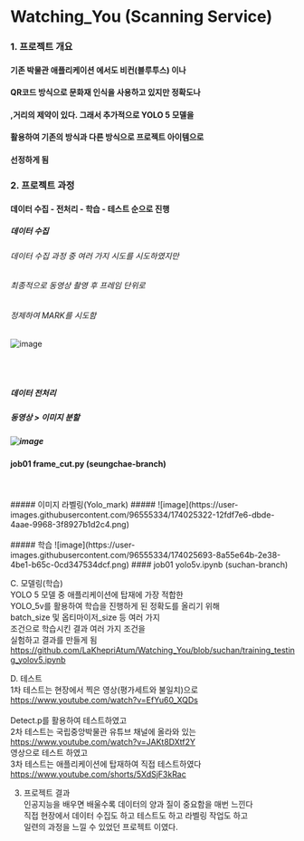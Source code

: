 # Watching_You (Scanning Service)

### 1. 프로젝트 개요

#### 기존 박물관 애플리케이션 에서도 비컨(블루투스) 이나 
#### QR코드 방식으로 문화재 인식을 사용하고 있지만 정확도나 
#### ,거리의 제약이 있다. 그래서 추가적으로 YOLO 5 모델을 
#### 활용하여 기존의 방식과 다른 방식으로 프로젝트 아이템으로  
#### 선정하게 됨  
 
### 2. 프로젝트 과정 

#### 데이터 수집 - 전처리 - 학습 - 테스트 순으로 진행  

##### 데이터 수집 
###### 데이터 수집 과정 중 여러 가지 시도를 시도하였지만  <br>
###### 최종적으로 동영상 촬영 후 프레임 단위로  <br>
######  정제하여 MARK를 시도함 <br> 
![image](https://user-images.githubusercontent.com/96555334/174024303-50217827-4235-4e31-8bc8-70bb5080734a.png)

<br>
<br>

##### 데이터 전처리 
#####  동영상 > 이미지 분할  <br>
##### ![image](https://user-images.githubusercontent.com/96555334/174024843-c0964308-1fdc-439c-8d83-82a089bc5e32.png)
#### job01 frame_cut.py  (seungchae-branch)

<br>
<br>
##### 이미지 라벨링(Yolo_mark)
##### ![image](https://user-images.githubusercontent.com/96555334/174025322-12fdf7e6-dbde-4aae-9968-3f8927b1d2c4.png)
<br>
<br>
##### 학습
![image](https://user-images.githubusercontent.com/96555334/174025693-8a55e64b-2e38-4be1-b65c-0cd347534dcf.png)
#### job01 yolo5v.ipynb  (suchan-branch)






C. 모델링(학습) <br>
YOLO 5 모델 중 애플리케이션에 탑재에 가장 적합한  <br>
YOLO_5v를 활용하여 학습을 진행하게 된 정확도를 올리기 위해 <br>
batch_size 및 옵티마이저_size 등 여러 가지 <br>
조건으로 학습시킨 결과 여러 가지 조건을  <br>
실험하고 결과를 만들게 됨 <br>
https://github.com/LaKhepriAtum/Watching_You/blob/suchan/training_testing_yolov5.ipynb<br>

D. 테스트  <br>
1차 테스트는 현장에서 찍은 영상(평가세트와 불일치)으로 <br>
https://www.youtube.com/watch?v=EfYu60_XQDs <br>  
Detect.p를 활용하여 테스트하였고 <br>
2차 테스트는 국립중앙박물관 유튜브 채널에 올라와 있는  <br>
https://www.youtube.com/watch?v=JAKt8DXtf2Y <br>
영상으로 테스트 하였고 <br>
3차 테스트는 애플리케이션에 탑재하여 직접 테스트하였다 <br>
https://www.youtube.com/shorts/5XdSjF3kRac<br> 

3. 프로젝트 결과 <br>
인공지능을 배우면 배울수록 데이터의 양과 질이 중요함을 매번 느낀다 <br>
직접 현장에서 데이터 수집도 하고 테스트도 하고 라벨링 작업도 하고<br>
일련의 과정을 느낄 수 있었던 프로젝트 이였다. <br>
